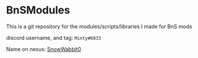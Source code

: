 # BnSModules
This is a git repository for the modules/scripts/libraries I made for BnS mods

discord username, and tag: `Minty#6033`

Name on nexus: [SnowWabbit0](https://www.nexusmods.com/users/70310768 "My nexus mods profile")
